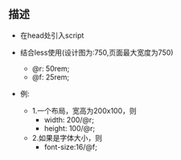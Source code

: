 ## 描述
* 在head处引入script
* 结合less使用(设计图为:750,页面最大宽度为750)
	* @r: 50rem;
	* @f: 25rem;

* 例:
	* 1.一个布局，宽高为200x100，则
		* width: 200/@r;
		* height: 100/@r;
	* 2.如果是字体大小，则
		* font-size:16/@f;
